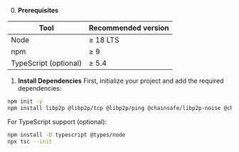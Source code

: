 0. **Prerequisites**

| Tool                  | Recommended version |
| ----------------------| ------------------- | 
| Node                  | ≥ 18 LTS            | 
| npm                   | ≥ 9                 |
| TypeScript (optional) | ≥ 5.4               |


1. **Install Dependencies**
First, initialize your project and add the required dependencies:

```bash
npm init -y
npm install libp2p @libp2p/tcp @libp2p/ping @chainsafe/libp2p-noise @chainsafe/libp2p-yamux @libp2p/ping
```

For TypeScript support (optional):

```bash
npm install -D typescript @types/node
npx tsc --init
```